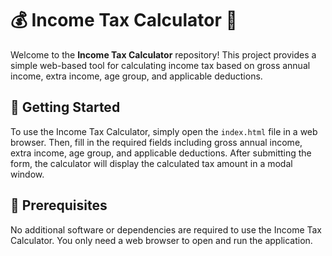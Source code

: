 # 💰 Income Tax Calculator 💼

Welcome to the **Income Tax Calculator** repository! This project provides a simple web-based tool for calculating income tax based on gross annual income, extra income, age group, and applicable deductions.

## 🚀 Getting Started

To use the Income Tax Calculator, simply open the `index.html` file in a web browser. Then, fill in the required fields including gross annual income, extra income, age group, and applicable deductions. After submitting the form, the calculator will display the calculated tax amount in a modal window.

## 🧰 Prerequisites

No additional software or dependencies are required to use the Income Tax Calculator. You only need a web browser to open and run the application.


